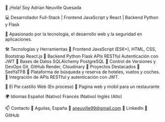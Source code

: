 👋 ¡Hola! Soy Adrian Neuville Quesada

💻 Desarrollador Full-Stack | Frontend JavaScript y React | Backend Python y Flask

🚀 Apasionado por la tecnología, el desarrollo web y la seguridad en aplicaciones.

🛠️ Tecnologías y Herramientas
🔹 Frontend
JavaScript (ES6+), HTML, CSS, Bootstrap
React.js
🔹 Backend
Python 
Flask
APIs RESTful
Autenticación con JWT
🔹 Bases de Datos
SQLAlchemy
PostgreSQL
🔹 Control de Versiones y DevOps
Git, GitHub
Render, Cloudinary
📌 Proyectos Destacados
🔸 SeeYaTFB
🔹 Plataforma de búsqueda y reserva de hoteles, vuelos y coches.
🔹 Integración de APIs RESTful y autenticación con JWT.

🔸 El Pie castillo Web (En proceso)
🔹 Pagina web y mobil para un restaurante

🌍 Idiomas
Español (Nativo)
Francés (Nativo)
Inglés (Alto)

📫 Contacto
📍 Aguilas, España
📧 aneuville99@gmail.com
🔗 LinkedIn
🔗 GitHub
